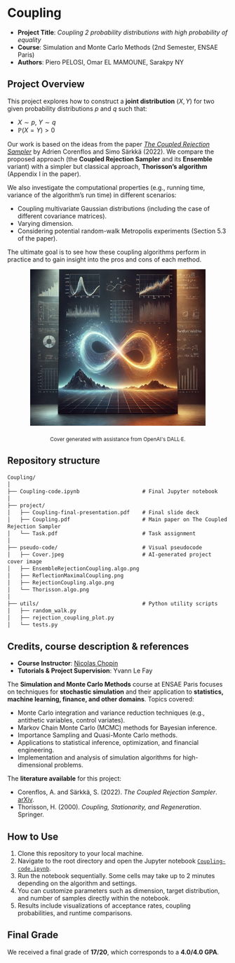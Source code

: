 # Coupling

- **Project Title**: *Coupling 2 probability distributions with high probability of equality*
- **Course**: Simulation and Monte Carlo Methods (2nd Semester, ENSAE Paris)
- **Authors**: Piero PELOSI, Omar EL MAMOUNE, Sarakpy NY

## Project Overview

This project explores how to construct a **joint distribution** $(X,Y)$ for two given probability distributions $p$ and $q$ such that:
   - $X \sim p$, $Y \sim q$
   - $\mathbb{P}(X = Y) > 0$

Our work is based on the ideas from the paper [*The Coupled Rejection Sampler*](https://arxiv.org/abs/2201.09585) by Adrien Corenflos and Simo Särkkä (2022). We compare the proposed approach (the **Coupled Rejection Sampler** and its **Ensemble** variant) with a simpler but classical approach, **Thorisson’s algorithm** (Appendix I in the paper).

We also investigate the computational properties (e.g., running time, variance of the algorithm’s run time) in different scenarios:
- Coupling multivariate Gaussian distributions (including the case of different covariance matrices).
- Varying dimension.
- Considering potential random-walk Metropolis experiments (Section 5.3 of the paper).

The ultimate goal is to see how these coupling algorithms perform in practice and to gain insight into the pros and cons of each method.

<div align="center">
  <img src="pseudo-code/Cover.jpeg" alt="MC_project" width="400">
</div>

<p align="center">
  <sub>Cover generated with assistance from OpenAI's DALL·E.</sub>
</p>

## Repository structure

```
Coupling/
│
├── Coupling-code.ipynb                    # Final Jupyter notebook
│
├── project/
│   ├── Coupling-final-presentation.pdf    # Final slide deck
│   ├── Coupling.pdf                       # Main paper on The Coupled Rejection Sampler
│   └── Task.pdf                           # Task assignment
│
├── pseudo-code/                           # Visual pseudocode
│   ├── Cover.jpeg                         # AI-generated project cover image
│   ├── EnsembleRejectionCoupling.algo.png
│   ├── ReflectionMaximalCoupling.png
│   ├── RejectionCoupling.algo.png
│   └── Thorisson.algo.png
│
├── utils/                                 # Python utility scripts
│   ├── random_walk.py
│   ├── rejection_coupling_plot.py
│   └── tests.py
```

## Credits, course description & references

- **Course Instructor**: [Nicolas Chopin](https://nchopin.github.io)
- **Tutorials & Project Supervision**: Yvann Le Fay

The **Simulation and Monte Carlo Methods** course at ENSAE Paris focuses on techniques for **stochastic simulation** and their application to **statistics, machine learning, finance, and other domains**. Topics covered:
   - Monte Carlo integration and variance reduction techniques (e.g., antithetic variables, control variates).
   - Markov Chain Monte Carlo (MCMC) methods for Bayesian inference.
   - Importance Sampling and Quasi-Monte Carlo methods.
   - Applications to statistical inference, optimization, and financial engineering.
   - Implementation and analysis of simulation algorithms for high-dimensional problems.

The **literature available** for this project:
   - Corenflos, A. and Särkkä, S. (2022). *The Coupled Rejection Sampler*. [arXiv](https://arxiv.org/abs/2201.09585).
   - Thorisson, H. (2000). *Coupling, Stationarity, and Regeneration*. Springer.

## How to Use

1. Clone this repository to your local machine.
2. Navigate to the root directory and open the Jupyter notebook [`Coupling-code.ipynb`](Coupling-code.ipynb).
3. Run the notebook sequentially. Some cells may take up to 2 minutes depending on the algorithm and settings.
4. You can customize parameters such as dimension, target distribution, and number of samples directly within the notebook.
5. Results include visualizations of acceptance rates, coupling probabilities, and runtime comparisons.

## Final Grade

We received a final grade of **17/20**, which corresponds to a **4.0/4.0 GPA**.
